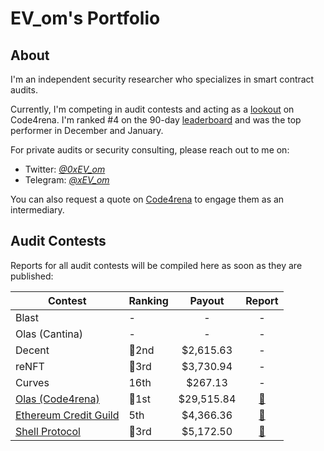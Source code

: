 # EV_om's Portfolio

## About

I'm an independent security researcher who specializes in smart contract audits.

Currently, I'm competing in audit contests and acting as a [lookout](https://code4rena.com/how-it-works/lookouts) on Code4rena. I'm ranked #4 on the 90-day [leaderboard](https://code4rena.com/leaderboard?timeframe=Last%2090%20days) and was the top performer in December and January.

For private audits or security consulting, please reach out to me on:

- Twitter: [*@0xEV_om*](https://twitter.com/0xEV_om) 
- Telegram: [*@xEV_om*](https://t.me/xEV_om)

You can also request a quote on [Code4rena](https://code4rena.com/@EV_om) to engage them as an intermediary.

## Audit Contests

Reports for all audit contests will be compiled here as soon as they are published:

| Contest | Ranking | Payout | Report |
| - | - | :-: | :-: |
| Blast | - | - | - |
| Olas (Cantina) | - | - | - |
| Decent | 🥈2nd | $2,615.63 | - |
| reNFT | 🥉3rd | $3,730.94 | - |
| Curves | 16th | $267.13 | - |
| [Olas (Code4rena)](https://code4rena.com/reports/2023-12-autonolas) | 🥇1st | $29,515.84 | [📄](code4rena/2023-12-autonolas.md) |
| [Ethereum Credit Guild](https://code4rena.com/reports/2023-12-ethereumcreditguild) | 5th | $4,366.36 | [📄](code4rena/2023-12-ethereumcreditguild.md) |
| [Shell Protocol](https://code4rena.com/reports/2023-11-shellprotocol) | 🥉3rd | $5,172.50 | [📄](code4rena/2023-11-shellprotocol.md) |
